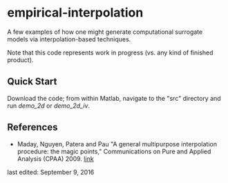 # empirical-interpolation

A few examples of how one might generate computational surrogate models via interpolation-based techniques.

Note that this code represents work in progress (vs. any kind of finished product).

## Quick Start
Download the code; from within Matlab, navigate to the "src" directory
and run *demo_2d* or *demo_2d_iv*.

## References

* Maday, Nguyen, Patera and Pau "A general multipurpose interpolation procedure: the magic points," Communications on Pure and Applied Analysis (CPAA) 2009.  [link](https://www.aimsciences.org/journals/displayArticles.jsp?paperID=3753)


last edited: September 9, 2016
